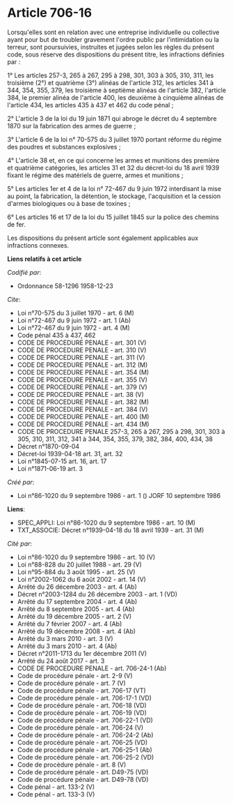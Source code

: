 # Article 706-16

Lorsqu'elles sont en relation avec une entreprise individuelle ou collective ayant pour but de troubler gravement l'ordre
public par l'intimidation ou la terreur, sont poursuivies, instruites et jugées selon les règles du présent code, sous
réserve des dispositions du présent titre, les infractions définies par :

1° Les articles 257-3, 265 à 267, 295 à 298, 301, 303 à 305, 310, 311, les troisième (2°) et quatrième (3°) alinéas de
l'article 312, les articles 341 à 344, 354, 355, 379, les troisième à septième alinéas de l'article 382, l'article 384, le
premier alinéa de l'article 400, les deuxième à cinquième alinéas de l'article 434, les articles 435 à 437 et 462 du code
pénal ;

2° L'article 3 de la loi du 19 juin 1871 qui abroge le décret du 4 septembre 1870 sur la fabrication des armes de guerre ;

3° L'article 6 de la loi n° 70-575 du 3 juillet 1970 portant réforme du régime des poudres et substances explosives ;

4° L'article 38 et, en ce qui concerne les armes et munitions des première et quatrième catégories, les articles 31 et 32 du
décret-loi du 18 avril 1939 fixant le régime des matériels de guerre, armes et munitions ;

5° Les articles 1er et 4 de la loi n° 72-467 du 9 juin 1972 interdisant la mise au point, la fabrication, la détention, le
stockage, l'acquisition et la cession d'armes biologiques ou à base de toxines ;

6° Les articles 16 et 17 de la loi du 15 juillet 1845 sur la police des chemins de fer.

Les dispositions du présent article sont également applicables aux infractions connexes.

**Liens relatifs à cet article**

_Codifié par_:

  - Ordonnance 58-1296 1958-12-23

_Cite_:

  - Loi n°70-575 du 3 juillet 1970 - art. 6 (M)
  - Loi n°72-467 du 9 juin 1972 - art. 1 (Ab)
  - Loi n°72-467 du 9 juin 1972 - art. 4 (M)
  - Code pénal 435 à 437, 462
  - CODE DE PROCEDURE PENALE - art. 301 (V)
  - CODE DE PROCEDURE PENALE - art. 310 (V)
  - CODE DE PROCEDURE PENALE - art. 311 (V)
  - CODE DE PROCEDURE PENALE - art. 312 (M)
  - CODE DE PROCEDURE PENALE - art. 354 (M)
  - CODE DE PROCEDURE PENALE - art. 355 (V)
  - CODE DE PROCEDURE PENALE - art. 379 (V)
  - CODE DE PROCEDURE PENALE - art. 38 (V)
  - CODE DE PROCEDURE PENALE - art. 382 (M)
  - CODE DE PROCEDURE PENALE - art. 384 (V)
  - CODE DE PROCEDURE PENALE - art. 400 (M)
  - CODE DE PROCEDURE PENALE - art. 434 (M)
  - CODE DE PROCEDURE PENALE 257-3, 265 à 267, 295 à 298, 301, 303 à 305, 310, 311, 312, 341 à 344, 354, 355, 379, 382, 384, 400, 434, 38
  - Décret n°1870-09-04
  - Décret-loi 1939-04-18 art. 31, art. 32
  - Loi n°1845-07-15 art. 16, art. 17
  - Loi n°1871-06-19 art. 3

_Créé par_:

  - Loi n°86-1020 du 9 septembre 1986 - art. 1 () JORF 10 septembre 1986

**Liens**:

  - SPEC_APPLI: Loi n°86-1020 du 9 septembre 1986 - art. 10 (M)
  - TXT_ASSOCIE: Décret n°1939-04-18 du 18 avril 1939 - art. 31 (M)

_Cité par_:

  - Loi n°86-1020 du 9 septembre 1986 - art. 10 (V)
  - Loi n°88-828 du 20 juillet 1988 - art. 29 (V)
  - Loi n°95-884 du 3 août 1995 - art. 25 (V)
  - Loi n°2002-1062 du 6 août 2002 - art. 14 (V)
  - Arrêté du 26 décembre 2003 - art. 4 (Ab)
  - Décret n°2003-1284 du 26 décembre 2003 - art. 1 (VD)
  - Arrêté du 17 septembre 2004 - art. 4 (Ab)
  - Arrêté du 8 septembre 2005 - art. 4 (Ab)
  - Arrêté du 19 décembre 2005 - art. 2 (V)
  - Arrêté du 7 février 2007 - art. 4 (Ab)
  - Arrêté du 19 décembre 2008 - art. 4 (Ab)
  - Arrêté du 3 mars 2010 - art. 3 (V)
  - Arrêté du 3 mars 2010 - art. 4 (Ab)
  - Décret n°2011-1713 du 1er décembre 2011 (V)
  - Arrêté du 24 août 2017 - art. 3
  - CODE DE PROCEDURE PENALE - art. 706-24-1 (Ab)
  - Code de procédure pénale - art. 2-9 (V)
  - Code de procédure pénale - art. 7 (V)
  - Code de procédure pénale - art. 706-17 (VT)
  - Code de procédure pénale - art. 706-17-1 (VD)
  - Code de procédure pénale - art. 706-18 (VD)
  - Code de procédure pénale - art. 706-19 (VD)
  - Code de procédure pénale - art. 706-22-1 (VD)
  - Code de procédure pénale - art. 706-24 (V)
  - Code de procédure pénale - art. 706-24-2 (Ab)
  - Code de procédure pénale - art. 706-25 (VD)
  - Code de procédure pénale - art. 706-25-1 (Ab)
  - Code de procédure pénale - art. 706-25-2 (VD)
  - Code de procédure pénale - art. 8 (V)
  - Code de procédure pénale - art. D49-75 (VD)
  - Code de procédure pénale - art. D49-78 (VD)
  - Code pénal - art. 133-2 (V)
  - Code pénal - art. 133-3 (V)
